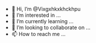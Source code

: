 - 👋 Hi, I’m @Vixgxhkxkhckhpu
- 👀 I’m interested in ...
- 🌱 I’m currently learning ...
- 💞️ I’m looking to collaborate on ...
- 📫 How to reach me ...

<!---
Vixgxhkxkhckhpu/Vixgxhkxkhckhpu is a ✨ special ✨ repository because its `README.md` (this file) appears on your GitHub profile.
You can click the Preview link to take a look at your changes.
--->
